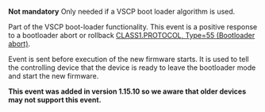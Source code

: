 **Not mandatory** Only needed if a VSCP boot loader algorithm is used.

Part of the VSCP boot-loader functionality. This event is a positive response to a bootloader abort or rollback [CLASS1.PROTOCOL, Type=55 (Bootloader abort)](./class1.protocol.md#type55).

Event is sent before execution of the new firmware starts. It is used to tell the controlling device that the device is ready to leave the bootloader mode and start the new firmware.

**This event was added in version 1.15.10 so we aware that older devices may not support this event.**


